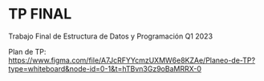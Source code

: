 # TP FINAL
Trabajo Final de Estructura de Datos y Programación Q1 2023

Plan de TP: https://www.figma.com/file/A7JcRFYYcmzUXMW6e8KZAe/Planeo-de-TP?type=whiteboard&node-id=0-1&t=hTBvn3Gz9oBaMRRX-0